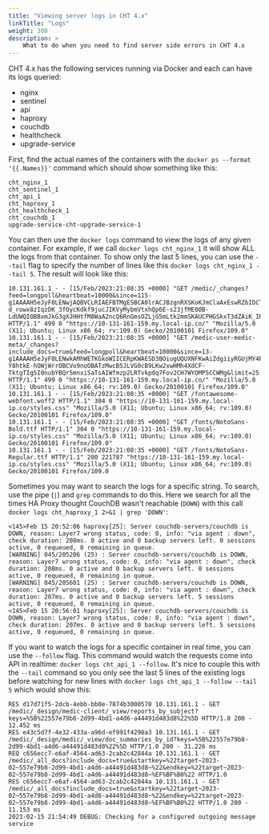 ```yaml
---
title: "Viewing server logs in CHT 4.x"
linkTitle: "Logs"
weight: 300
description: >
    What to do when you need to find server side errors in CHT 4.x
---
```


CHT 4.x has the following services running via Docker and each can have its logs queried:

* nginx
* sentinel
* api
* haproxy
* couchdb
* healthcheck
* upgrade-service

First, find the actual names of the containers with the  `docker ps --format '{{.Names}}'`  command which should show something like this:

```
cht_nginx_1
cht_sentinel_1
cht_api_1
cht_haproxy_1
cht_healthcheck_1
cht_couchdb_1
upgrade-service-cht-upgrade-service-1
```

You can then use the `docker logs` command to view the logs of any given container.  For example, if we call `docker logs cht_nginx_1` it will show ALL the logs from that container.  To show only the last 5 lines, you can use the `--tail` flag to specify the number of lines like this `docker logs cht_nginx_1 --tail 5`.  The result will look like this:

```
10.131.161.1 - - [15/Feb/2023:21:08:35 +0000] "GET /medic/_changes?feed=longpoll&heartbeat=10000&since=115-g1AAAAH5eJyF0LENwjAQBVCLRIAEFBTMgESBCA0lrACJBzgnRXSKoKJmClaAxEswRZbIDCTHZ4GzXPzCT-d_rowx8zIqzDK_3fOycKdkf9jucJIKVyMybmVtxhQp6E-s23jfME00B-LdUWQIOBBxmJkG3gXJHHtfM8WaA2ncQ6RnGmsOZLjG5mLtk2mmSKAUCPHGSkxT3dZAiK_IR28A1AMhzta2wbko2iJe3ndMC92iaIfAzwrTmn8as5aY&limit=25 HTTP/1.1" 499 0 "https://10-131-161-159.my.local-ip.co/" "Mozilla/5.0 (X11; Ubuntu; Linux x86_64; rv:109.0) Gecko/20100101 Firefox/109.0"
10.131.161.1 - - [15/Feb/2023:21:08:35 +0000] "GET /medic-user-medic-meta/_changes?include_docs=true&feed=longpoll&heartbeat=10000&since=13-g1AAAAH5eJyF0LENwkAMhWETKGkoWIICERpKWAESD3BOiugUQUXNFKwAiZdgiiyRGUjMY4FYV_zFfbJ8VxPRspqXtCpu96Iq5ZTuD9sdTlrjKgkka-Y8htkE-hOWjWrrOBCVo9noOBATzMwcB5JLVG0cB9LKw2xwHMh4XdCF-TktgTIg5I0nubYBQr5mnxiSaTsAIWfmzp2LRTvkpdq7Fov2CH7WYOMP5CCWMg&limit=25 HTTP/1.1" 499 0 "https://10-131-161-159.my.local-ip.co/" "Mozilla/5.0 (X11; Ubuntu; Linux x86_64; rv:109.0) Gecko/20100101 Firefox/109.0"
10.131.161.1 - - [15/Feb/2023:21:08:35 +0000] "GET /fontawesome-webfont.woff2 HTTP/1.1" 304 0 "https://10-131-161-159.my.local-ip.co/styles.css" "Mozilla/5.0 (X11; Ubuntu; Linux x86_64; rv:109.0) Gecko/20100101 Firefox/109.0"
10.131.161.1 - - [15/Feb/2023:21:08:35 +0000] "GET /fonts/NotoSans-Bold.ttf HTTP/1.1" 304 0 "https://10-131-161-159.my.local-ip.co/styles.css" "Mozilla/5.0 (X11; Ubuntu; Linux x86_64; rv:109.0) Gecko/20100101 Firefox/109.0"
10.131.161.1 - - [15/Feb/2023:21:08:35 +0000] "GET /fonts/NotoSans-Regular.ttf HTTP/1.1" 200 221787 "https://10-131-161-159.my.local-ip.co/styles.css" "Mozilla/5.0 (X11; Ubuntu; Linux x86_64; rv:109.0) Gecko/20100101 Firefox/109.0
```

Sometimes you may want to search the logs for a specific string. To search, use the pipe (`|`) and `grep` commands to do this.  Here we search for all the times HA Proxy thought CouchDB wasn't reachable (`DOWN`) with this call `docker logs cht_haproxy_1 2>&1 | grep 'DOWN'`:

```
<145>Feb 15 20:52:06 haproxy[25]: Server couchdb-servers/couchdb is DOWN, reason: Layer7 wrong status, code: 0, info: "via agent : down", check duration: 208ms. 0 active and 0 backup servers left. 0 sessions active, 0 requeued, 0 remaining in queue.
[WARNING] 045/205206 (25) : Server couchdb-servers/couchdb is DOWN, reason: Layer7 wrong status, code: 0, info: "via agent : down", check duration: 208ms. 0 active and 0 backup servers left. 0 sessions active, 0 requeued, 0 remaining in queue.
[WARNING] 045/205601 (25) : Server couchdb-servers/couchdb is DOWN, reason: Layer7 wrong status, code: 0, info: "via agent : down", check duration: 207ms. 0 active and 0 backup servers left. 5 sessions active, 0 requeued, 0 remaining in queue.
<145>Feb 15 20:56:01 haproxy[25]: Server couchdb-servers/couchdb is DOWN, reason: Layer7 wrong status, code: 0, info: "via agent : down", check duration: 207ms. 0 active and 0 backup servers left. 5 sessions active, 0 requeued, 0 remaining in queue.
```

If you want to watch the logs for a specific container in real time, you can use the `--follow` flag.  This command would watch the requests come into API in realtime: `docker logs cht_api_1 --follow`.  It's nice to couple this with the `--tail` command so you only see the last 5 lines of the existing logs before watching for new lines with `docker logs cht_api_1 --follow --tail 5` which would show this:

```
RES d17d71f5-2dcb-4ebb-bb0e-7874b3000570 10.131.161.1 - GET /medic/_design/medic-client/_view/reports_by_subject?keys=%5B%22557e79b8-2d99-4bd1-a4d6-a44491d483d8%22%5D HTTP/1.0 200 - 12.452 ms
RES e43c5d7f-4e32-433a-a96d-ef991f4298a3 10.131.161.1 - GET /medic/_design/medic/_view/doc_summaries_by_id?keys=%5B%22557e79b8-2d99-4bd1-a4d6-a44491d483d8%22%5D HTTP/1.0 200 - 31.226 ms
REQ c656ecc7-e6af-4564-ad63-2cab2c42844a 10.131.161.1 - GET /medic/_all_docs?include_docs=true&startkey=%22target~2023-02~557e79b8-2d99-4bd1-a4d6-a44491d483d8~%22&endkey=%22target~2023-02~557e79b8-2d99-4bd1-a4d6-a44491d483d8~%EF%BF%B0%22 HTTP/1.0
RES c656ecc7-e6af-4564-ad63-2cab2c42844a 10.131.161.1 - GET /medic/_all_docs?include_docs=true&startkey=%22target~2023-02~557e79b8-2d99-4bd1-a4d6-a44491d483d8~%22&endkey=%22target~2023-02~557e79b8-2d99-4bd1-a4d6-a44491d483d8~%EF%BF%B0%22 HTTP/1.0 200 - 11.153 ms
2023-02-15 21:54:49 DEBUG: Checking for a configured outgoing message service 
```
